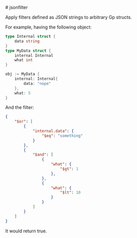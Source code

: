 # jsonfilter

Apply filters defined as JSON strings to arbitrary Gp structs.

For example, having the following object:

```go
type Internal struct {
    data string
}
type MyData struct {
    internal Internal
    what int
}

obj := MyData {
    internal: Internal{
        data: "nope"
    },
    what: 5
}
```

And the filter:

```json
{
    "$or": [
        {
            "internal.data": {
                "$eq": "something"
            }
        },
        {
            "$and": [
                {
                    "what": {
                        "$gt": 1
                    },
                },
                {
                    "what": {
                        "$lt": 10
                    }
                }
            ]
        }
    ]
}
```

It would return true.